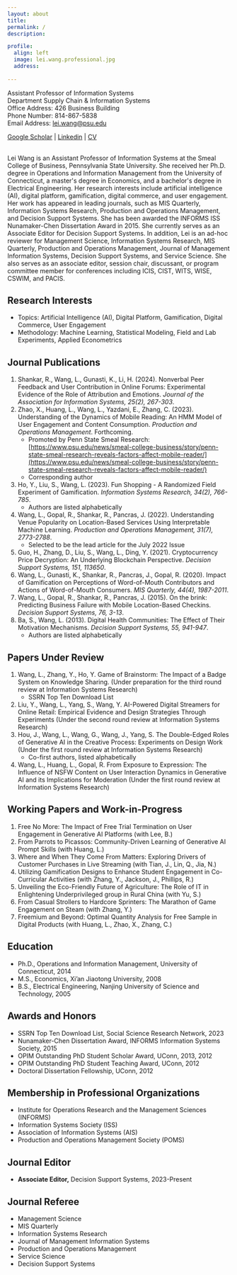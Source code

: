 ```yaml
---
layout: about
title: 
permalink: /
description: 

profile:
  align: left
  image: lei.wang.professional.jpg
  address: 
  
---
```


Assistant Professor of Information Systems<br>
Department Supply Chain & Information Systems<br>
Office Address: 426 Business Building<br>
Phone Number: 814-867-5838<br>
Email Address: lei.wang@psu.edu<br>

 
[Google Scholar](https://scholar.google.com/citations?hl=en&user=wJNAAmIAAAAJ&view_op=list_works&sortby=pubdate) | [Linkedin](https://www.linkedin.com/in/lei-wang-88810a3a/) | [CV](/assets/files/lei.wang.cv.pdf)<br><br>

Lei Wang is an Assistant Professor of Information Systems at the Smeal College of Business, Pennsylvania State University. She received her Ph.D. degree in Operations and Information Management from the University of Connecticut, a master's degree in Economics, and a bachelor's degree in Electrical Engineering. Her research interests include artificial intelligence (AI), digital platform, gamification, digital commerce, and user engagement. Her work has appeared in leading journals, such as MIS Quarterly, Information Systems Research, Production and Operations Management, and Decision Support Systems. She has been awarded the INFORMS ISS Nunamaker-Chen Dissertation Award in 2015. She currently serves as an Associate Editor for Decision Support Systems. In addition, Lei is an ad-hoc reviewer for Management Science, Information Systems Research, MIS Quarterly, Production and Operations Management, Journal of Management Information Systems, Decision Support Systems, and Service Science. She also serves as an associate editor, session chair, discussant, or program committee member for conferences including ICIS, CIST, WITS, WISE, CSWIM, and PACIS.<br>

## Research Interests
- Topics: Artificial Intelligence (AI), Digital Platform, Gamification, Digital Commerce, User Engagement
- Methodology: Machine Learning, Statistical Modeling, Field and Lab Experiments, Applied Econometrics


## Journal Publications
1. Shankar, R., Wang, L., Gunasti, K., Li, H. (2024). Nonverbal Peer Feedback and User Contribution in Online Forums: Experimental Evidence of the Role of Attribution and Emotions. *Journal of the Association for Information Systems, 25(2), 267-303*.
2. Zhao, X., Huang, L., Wang, L., Yazdani, E., Zhang, C. (2023). Understanding of the Dynamics of Mobile Reading: An HMM Model of User Engagement and Content Consumption. *Production and Operations Management*. Forthcoming.
   - Promoted by Penn State Smeal Research: [https://www.psu.edu/news/smeal-college-business/story/penn-state-smeal-research-reveals-factors-affect-mobile-reader/](https://www.psu.edu/news/smeal-college-business/story/penn-state-smeal-research-reveals-factors-affect-mobile-reader/)
   - Corresponding author
3. Ho, Y., Liu, S., Wang, L. (2023). Fun Shopping - A Randomized Field Experiment of Gamification. *Information Systems Research, 34(2), 766-785*.
   - Authors are listed alphabetically
4. Wang, L., Gopal, R., Shankar, R., Pancras, J. (2022). Understanding Venue Popularity on Location-Based Services Using Interpretable Machine Learning. *Production and Operations Management, 31(7), 2773-2788*.
   - Selected to be the lead article for the July 2022 Issue
5. Guo, H., Zhang, D., Liu, S., Wang, L., Ding, Y. (2021). Cryptocurrency Price Decryption: An Underlying Blockchain Perspective. *Decision Support Systems, 151, 113650*.
6. Wang, L., Gunasti, K., Shankar, R., Pancras, J., Gopal, R. (2020). Impact of Gamification on Perceptions of Word-of-Mouth Contributors and Actions of Word-of-Mouth Consumers. *MIS Quarterly, 44(4), 1987-2011*.
7. Wang, L., Gopal, R., Shankar, R., Pancras, J. (2015). On the brink: Predicting Business Failure with Mobile Location-Based Checkins. *Decision Support Systems, 76, 3-13*.
8. Ba, S., Wang, L. (2013). Digital Health Communities: The Effect of Their Motivation Mechanisms. *Decision Support Systems, 55, 941-947*.
   - Authors are listed alphabetically

## Papers Under Review
1. Wang, L., Zhang, Y., Ho, Y. Game of Brainstorm: The Impact of a Badge System on Knowledge Sharing. (Under preparation for the third round review at Information Systems Research)
   - SSRN Top Ten Download List
2. Liu, Y., Wang, L., Yang, S., Wang, Y. AI-Powered Digital Streamers for Online Retail: Empirical Evidence and Design Strategies Through Experiments (Under the second round review at Information Systems Research)
3. Hou, J., Wang, L., Wang, G., Wang, J., Yang, S. The Double-Edged Roles of Generative AI in the Creative Process: Experiments on Design Work (Under the first round review at Information Systems Research)
   - Co-first authors, listed alphabetically
4. Wang, L., Huang, L., Gopal, R. From Exposure to Expression: The Influence of NSFW Content on User Interaction Dynamics in Generative AI and its Implications for Moderation (Under the first round review at Information Systems Research)

## Working Papers and Work-in-Progress
1. Free No More: The Impact of Free Trial Termination on User Engagement in Generative AI Platforms (with Lee, B.)
2. From Parrots to Picassos: Community-Driven Learning of Generative AI Prompt Skills (with Huang, L.)
3. Where and When They Come From Matters: Exploring Drivers of Customer Purchases in Live Streaming (with Tian, J., Lin, Q., Jia, N.)
4. Utilizing Gamification Designs to Enhance Student Engagement in Co-Curricular Activities (with Zhang, Y., Jackson, J., Phillips, R.)
5. Unveiling the Eco-Friendly Future of Agriculture: The Role of IT in Enlightening Underprivileged group in Rural China (with Yu, S.)
6. From Casual Strollers to Hardcore Sprinters: The Marathon of Game Engagement on Steam (with Zhang, Y.)
7. Freemium and Beyond: Optimal Quantity Analysis for Free Sample in Digital Products (with Huang, L., Zhao, X., Zhang, C.)

## Education
- Ph.D., Operations and Information Management, University of Connecticut, 2014
- M.S., Economics, Xi’an Jiaotong University, 2008
- B.S., Electrical Engineering, Nanjing University of Science and Technology, 2005

## Awards and Honors
- SSRN Top Ten Download List, Social Science Research Network, 2023
- Nunamaker-Chen Dissertation Award, INFORMS Information Systems Society, 2015
- OPIM Outstanding PhD Student Scholar Award, UConn, 2013, 2012
- OPIM Outstanding PhD Student Teaching Award, UConn, 2012
- Doctoral Dissertation Fellowship, UConn, 2012
  
## Membership in Professional Organizations
- Institute for Operations Research and the Management Sciences (INFORMS)
- Information Systems Society (ISS)
- Association of Information Systems (AIS)
- Production and Operations Management Society (POMS)

## Journal Editor
- **Associate Editor,** Decision Support Systems, 2023-Present

## Journal Referee
- Management Science
- MIS Quarterly
- Information Systems Research
- Journal of Management Information Systems
- Production and Operations Management
- Service Science
- Decision Support Systems
